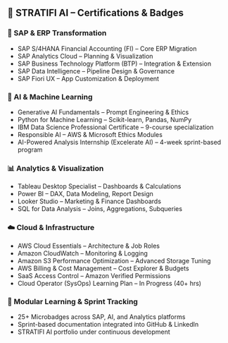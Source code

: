 ## 🧠 STRATIFI AI – Certifications & Badges

### 🔷 SAP & ERP Transformation
- SAP S/4HANA Financial Accounting (FI) – Core ERP Migration
- SAP Analytics Cloud – Planning & Visualization
- SAP Business Technology Platform (BTP) – Integration & Extension
- SAP Data Intelligence – Pipeline Design & Governance
- SAP Fiori UX – App Customization & Deployment

### 🤖 AI & Machine Learning
- Generative AI Fundamentals – Prompt Engineering & Ethics
- Python for Machine Learning – Scikit-learn, Pandas, NumPy
- IBM Data Science Professional Certificate – 9-course specialization
- Responsible AI – AWS & Microsoft Ethics Modules
- AI-Powered Analysis Internship (Excelerate AI) – 4-week sprint-based program

### 📊 Analytics & Visualization
- Tableau Desktop Specialist – Dashboards & Calculations
- Power BI – DAX, Data Modeling, Report Design
- Looker Studio – Marketing & Finance Dashboards
- SQL for Data Analysis – Joins, Aggregations, Subqueries

### ☁️ Cloud & Infrastructure
- AWS Cloud Essentials – Architecture & Job Roles
- Amazon CloudWatch – Monitoring & Logging
- Amazon S3 Performance Optimization – Advanced Storage Tuning
- AWS Billing & Cost Management – Cost Explorer & Budgets
- SaaS Access Control – Amazon Verified Permissions
- Cloud Operator (SysOps) Learning Plan – In Progress (40+ hrs)

### 🧩 Modular Learning & Sprint Tracking
- 25+ Microbadges across SAP, AI, and Analytics platforms
- Sprint-based documentation integrated into GitHub & LinkedIn
- STRATIFI AI portfolio under continuous development
